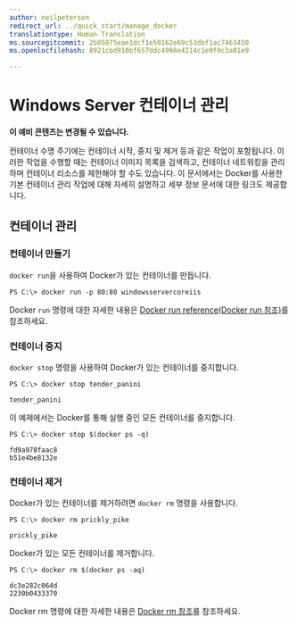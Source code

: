 ```yaml
---
author: neilpeterson
redirect_url: ../quick_start/manage_docker
translationtype: Human Translation
ms.sourcegitcommit: 2b85875eae1dcf1e50162e69c53dbf1ac7463450
ms.openlocfilehash: 8921cbd910bf657ddc4998e4214c1e9f9c3a01e9

---
```


# Windows Server 컨테이너 관리

**이 예비 콘텐츠는 변경될 수 있습니다.** 

컨테이너 수명 주기에는 컨테이너 시작, 중지 및 제거 등과 같은 작업이 포함됩니다. 이러한 작업을 수행할 때는 컨테이너 이미지 목록을 검색하고, 컨테이너 네트워킹을 관리하며 컨테이너 리소스를 제한해야 할 수도 있습니다. 이 문서에서는 Docker를 사용한 기본 컨테이너 관리 작업에 대해 자세히 설명하고 세부 정보 문서에 대한 링크도 제공합니다. 

## 컨테이너 관리

### 컨테이너 만들기

`docker run`을 사용하여 Docker가 있는 컨테이너를 만듭니다.

```none
PS C:\> docker run -p 80:80 windowsservercoreiis
```

Docker `run` 명령에 대한 자세한 내용은 [Docker run reference(Docker run 참조)]( https://docs.docker.com/engine/reference/run/)를 참조하세요.

### 컨테이너 중지

`docker stop` 명령을 사용하여 Docker가 있는 컨테이너를 중지합니다.

```none
PS C:\> docker stop tender_panini

tender_panini
```

이 예제에서는 Docker를 통해 실행 중인 모든 컨테이너를 중지합니다.

```none
PS C:\> docker stop $(docker ps -q)

fd9a978faac8
b51e4be8132e
```

### 컨테이너 제거

Docker가 있는 컨테이너를 제거하려면 `docker rm` 명령을 사용합니다.

```none
PS C:\> docker rm prickly_pike

prickly_pike
``` 

Docker가 있는 모든 컨테이너를 제거합니다.

```none
PS C:\> docker rm $(docker ps -aq)

dc3e282c064d
2230b0433370
```

Docker rm 명령에 대한 자세한 내용은 [Docker rm 참조](https://docs.docker.com/engine/reference/commandline/rm/)를 참조하세요.



<!--HONumber=Jun16_HO4-->


